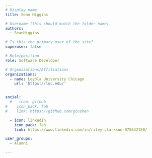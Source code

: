 ```yaml
---
# Display name
title: Sean Higgins

# Username (this should match the folder name)
authors:
  - SeanHiggins

# Is this the primary user of the site?
superuser: false

# Role/position
role: Software Developer

# Organizations/Affiliations
organizations:
  - name: Loyola University Chicago
    url: 'https://luc.edu/'


social:
  # - icon: github
#    icon_pack: fab
#    link: https://github.com/gcushen

  - icon: linkedin
    icon_pack: fab
    link: https://www.linkedin.com/in/riley-clarkson-975632150/

user_groups:
  - Alumni

---
```


